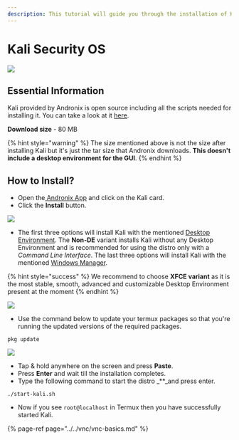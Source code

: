 ```yaml
---
description: This tutorial will guide you through the installation of Kali Security OS
---
```


# Kali Security OS

![](../../.gitbook/assets/kali_banner.png)

## Essential Information

Kali provided by Andronix is open source including all the scripts needed for installing it. You can take a look at it [here](https://github.com/AndronixApp/AndronixOrigin).

**Download size** - 80 MB

{% hint style="warning" %}
The size mentioned above is not the size after installing Kali but it's just the tar size that Andronix downloads. **This doesn't include a desktop environment for the GUI**.
{% endhint %}

## How to Install?

* Open the[ Andronix App](https://andronix.app/) and click on the Kali card.
* Click the **Install** button.

![](../../.gitbook/assets/kali.png)

* The first three options will install Kali with the mentioned [Desktop Environment](https://en.wikipedia.org/wiki/Desktop_environment). The **Non-DE** variant installs Kali without any Desktop Environment and is recommended for using the distro only with a _Command Line Interface_. The last three options will install Kali with the mentioned [Windows Manager](https://en.m.wikipedia.org/wiki/Window_manager).

{% hint style="success" %}
We recommend to choose **XFCE variant** as it is the most stable, smooth, advanced and customizable Desktop Environment present at the moment
{% endhint %}

![](../../.gitbook/assets/kali_install_sheet.png)

* Use the command below to update your termux packages so that you're running the updated versions of the required packages.

```text
pkg update
```

![](../../.gitbook/assets/termux-1.png)

* Tap & hold anywhere on the screen and press **Paste**.
* Press **Enter** and wait till the installation completes. 
* Type the following command to start the distro \_\*\*\_and press enter.

```text
./start-kali.sh
```

* Now if you see `root@localhost` in Termux then you have successfully started Kali.

{% page-ref page="../../vnc/vnc-basics.md" %}

